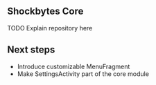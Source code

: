 
## Shockbytes Core

TODO Explain repository here

## Next steps

* Introduce customizable MenuFragment
* Make SettingsActivity part of the core module